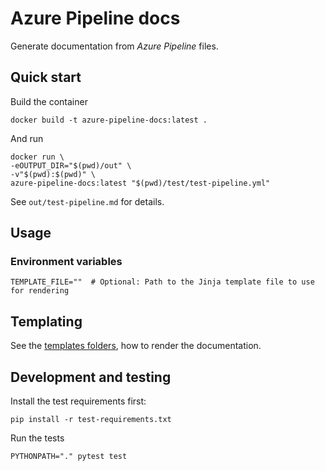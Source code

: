 # Azure Pipeline docs

Generate documentation from *Azure Pipeline* files.

## Quick start

Build the container
```shell
docker build -t azure-pipeline-docs:latest .
```

And run
```shell
docker run \
-eOUTPUT_DIR="$(pwd)/out" \
-v"$(pwd):$(pwd)" \
azure-pipeline-docs:latest "$(pwd)/test/test-pipeline.yml" 
```
See `out/test-pipeline.md` for details.

## Usage

### Environment variables
```shell
TEMPLATE_FILE=""  # Optional: Path to the Jinja template file to use for rendering
```

## Templating

See the [templates folders](templates), how to render the documentation. 

## Development and testing

Install the test requirements first:
```shell
pip install -r test-requirements.txt
```
Run the tests
```shell
PYTHONPATH="." pytest test
```

